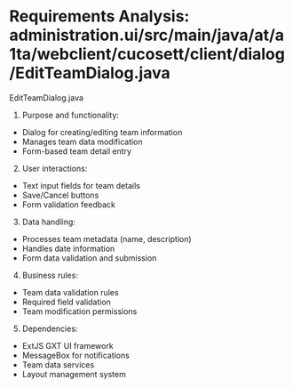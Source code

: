 # Requirements Analysis: administration.ui/src/main/java/at/a1ta/webclient/cucosett/client/dialog/EditTeamDialog.java

EditTeamDialog.java
1. Purpose and functionality:
- Dialog for creating/editing team information
- Manages team data modification
- Form-based team detail entry

2. User interactions:
- Text input fields for team details
- Save/Cancel buttons
- Form validation feedback

3. Data handling:
- Processes team metadata (name, description)
- Handles date information
- Form data validation and submission

4. Business rules:
- Team data validation rules
- Required field validation
- Team modification permissions

5. Dependencies:
- ExtJS GXT UI framework
- MessageBox for notifications
- Team data services
- Layout management system